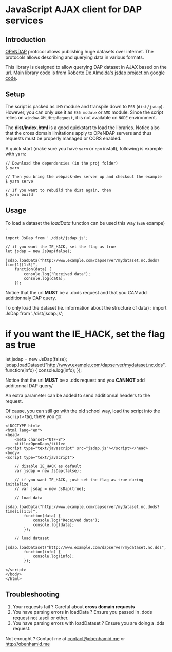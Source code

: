 # JavaScript AJAX client for DAP services

## Introduction

[OPeNDAP](http://www.opendap.org/) protocol allows publishing huge datasets over internet. The protocols allows describing and querying data in various formats.

This library is designed to allow querying DAP dataset in AJAX based on the url. Main library code is from [Roberto De Almeida's jsdap project on google code](https://code.google.com/p/jsdap/).

## Setup

The script is packed as `UMD` module and transpile down to `ES5` (`dist/jsdap`). However, you can only use it as `ES6 module` or `AMD` module. Since
the script relies on `window.XMLHttpRequest`, it is not available on `NODE` environment.

The **dist/index.html** is a good quickstart to load the libraries.
Notice also that the cross domain limitations apply to OPeNDAP servers and thus requests must be properly managed or CORS enabled.

A quick start (make sure you have `yarn` or `npm` install), following is example with `yarn`:

    // Download the dependencies (in the proj folder)
    $ yarn

    // Then you bring the webpack-dev server up and checkout the example
    $ yarn serve

    // If you want to rebuild the dist again, then
    $ yarn build

## Usage

To load a dataset the _loadData_ function can be used this way (`ES6` exampe) :

    import JsDap from './dist/jsdap.js';

    // if you want the IE_HACK, set the flag as true
    let jsdap = new JsDap(false);

    jsdap.loadData("http://www.example.com/dapserver/mydataset.nc.dods?time[1][1:5]",
    	function(data) {
    		console.log("Received data");
    		console.log(data);
    	});

Notice that the url **MUST** be a .dods request and that you _CAN_ add additionnaly DAP query.

To only load the dataset (ie. information about the structure of data) :
import JsDap from './dist/jsdap.js';

 # if you want the IE_HACK, set the flag as true
let jsdap = new JsDap(false);
jsdap.loadDataset("http://www.example.com/dapserver/mydataset.nc.dds",
function(info) {
console.log(info);
});

Notice that the url **MUST** be a .dds request and you **CANNOT** add additonnal DAP query/

An extra parameter can be added to send additionnal headers to the request.

Of cause, you can still go with the old school way, load the script into the `<script>` tag,
there you go:

    <!DOCTYPE html>
    <html lang="en">
    <head>
        <meta charset="UTF-8">
        <title>OpenDap</title>
    <script type="text/javascript" src="jsdap.js"></script></head>
    <body>
    <script type="text/javacript">

        // disable IE_HACK as default
        var jsdap = new JsDap(false);

        // if you want IE_HACK, just set the flag as true during initialize
        // var jsdap = new JsDap(true);

        // load data
        jsdap.loadData("http://www.example.com/dapserver/mydataset.nc.dods?time[1][1:5]",
            function(data) {
                console.log("Received data");
                console.log(data);
            });

        // load dataset
      	jsdap.loadDataset("http://www.example.com/dapserver/mydataset.nc.dds",
      		function(info) {
      			console.log(info);
      		});

    </script>
    </body>
    </html>

## Troubleshooting

1.  Your requests fail ? Careful about **cross domain requests**
2.  You have parsing errors in loadData ? Ensure you passed in .dods request not .ascii or other.
3.  You have parsing errors with loadDataset ? Ensure you are doing a .dds request.

Not enought ? Contact me at contact@obenhamid.me or http://obenhamid.me
